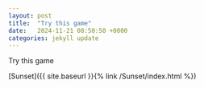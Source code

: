 ```yaml
---
layout: post
title:  "Try this game"
date:   2024-11-21 08:50:50 +0000
categories: jekyll update
---
```




Try this game

[Sunset]({{ site.baseurl }}{% link /Sunset/index.html %})

